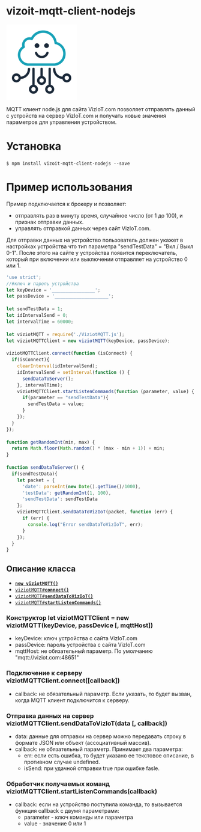# vizoit-mqtt-client-nodejs

<img src="/logo.png" alt="drawing" height="200"/>

MQTT клиент node.js для сайта VizIoT.com позволяет отправлять данный с устройств на сервер VizIoT.com и получать новые значения параметров для управления устройством.

Установка
=============

`$ npm install vizoit-mqtt-client-nodejs --save`

Пример использования
=============

Пример подключается к брокеру и позволяет:
- отправлять раз в минуту время, случайное число (от 1 до 100), и признак отправки данных.
- управлять отправкой данных через сайт VizIoT.com.

Для отправки данных на устройство пользователь должен укажет в настройках устройства что тип параметра "sendTestData" = "Вкл / Выкл 0-1". После этого на сайте у устройства появится переключатель, который при включении или выключении отправляет на устройство 0 или 1.

```javascript
'use strict';
//#ключ и пароль устройства
let keyDevice = '________________';
let passDevice = '____________________';

let sendTestData = 1;
let idIntervalSend = 0;
let intervalTime = 60000;

let viziotMQTT = require('./ViziotMQTT.js');
let viziotMQTTClient = new viziotMQTT(keyDevice, passDevice);

viziotMQTTClient.connect(function (isConnect) {
  if(isConnect){
    clearInterval(idIntervalSend);
    idIntervalSend = setInterval(function () {
      sendDataToServer();
    }, intervalTime);
    viziotMQTTClient.startListenCommands(function (parameter, value) {
      if(parameter == "sendTestData"){
        sendTestData = value;
      }
    });
  }
});

function getRandomInt(min, max) {
  return Math.floor(Math.random() * (max - min + 1)) + min;
}

function sendDataToServer() {
  if(sendTestData){
    let packet = {
      'date': parseInt(new Date().getTime()/1000),
      'testData': getRandomInt(1, 100),
      'sendTestData': sendTestData
    };
    viziotMQTTClient.sendDataToVizIoT(packet, function (err) {
      if (err) {
        console.log("Error sendDataToVizIoT", err);
      }
    });
  }
}
```


<a name="api"></a>
## Описание класса

  * <a href="#constructor"><code><b>new viziotMQTT()</b></code></a>
  * <a href="#connect"><code>viziotMQTT#<b>connect()</b></code></a>
  * <a href="#sendDataToVizIoT"><code>viziotMQTT#<b>sendDataToVizIoT()</b></code></a>
  * <a href="#startListenCommands"><code>viziotMQTT#<b>startListenCommands()</b></code></a>
  

<a name="constructor"></a>
### Конструктор let viziotMQTTClient = new viziotMQTT(keyDevice, passDevice [, mqttHost])
- keyDevice: ключ устройства с сайта VizIoT.com
- passDevice: пароль устройства с сайта VizIoT.com
- mqttHost: не обязательный параметр. По умолчанию "mqtt://viziot.com:48651"

<a name="connect"></a>
### Подключение к серверу viziotMQTTClient.connect([callback])
- callback: не обязательный параметр. Если указать, то будет вызван, когда MQTT клиент подключится к серверу.

<a name="sendDataToVizIoT"></a>
### Отправка данных на сервер viziotMQTTClient.sendDataToVizIoT(data [, callback])
- data: данные для отправки на сервер можно передавать строку в формате JSON или объект (ассоциативный массив).
- callback: не обязательный параметр. Принимает два параметра:
  - err: если есть ошибка, то будет указано ее текстовое описание, в противном случае undefined.
  - isSend: при удачной отправки true при ошибке fasle.
  
<a name="startListenCommands"></a>
### Обработчик получаемых команд viziotMQTTClient.startListenCommands(callback)
- callback: если на устройство поступила команда, то вызывается функция callback с двумя параметрами:
    - parameter - ключ команды или параметра
    - value - значение 0 или 1



